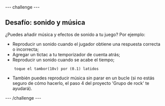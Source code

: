 --- challenge ---

## Desafío: sonido y música

¿Puedes añadir música y efectos de sonido a tu juego? Por ejemplo:

+ Reproducir un sonido cuando el jugador obtiene una respuesta correcta o incorrecta;
+ Agregar un tictac a tu temporizador de cuenta atrás;
+ Reproducir un sonido cuando se acabe el tiempo;
    
```blocks
    toque el tambor(10v) por (0.1) latidos
```

+ También puedes reproducir música sin parar en un bucle (si no estás seguro de cómo hacerlo, el paso 4 del proyecto 'Grupo de rock' te ayudará).

--- /challenge ---